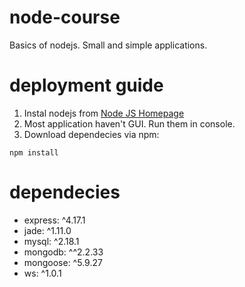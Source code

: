 # node-course
Basics of nodejs. Small and simple applications.

# deployment guide
1) Instal nodejs from [Node JS Homepage](https://nodejs.org/en/download/)
2) Most application haven't GUI. Run them in console.
3) Download dependecies via npm:

```
npm install

```

# dependecies
* express: ^4.17.1
* jade: ^1.11.0
* mysql: ^2.18.1
* mongodb: ^^2.2.33
* mongoose: ^5.9.27
* ws: ^1.0.1